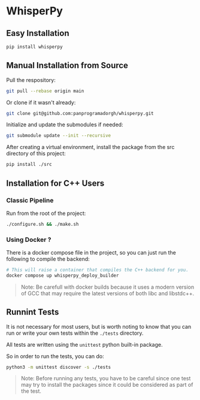 # WhisperPy

## Easy Installation

```sh
pip install whisperpy
```

## Manual Installation from Source

Pull the respository:

```sh
git pull --rebase origin main
```

Or clone if it wasn't already:

```sh
git clone git@github.com:panprogramadorgh/whisperpy.git
```

Initialize and update the submodules if needed:

```bash
git submodule update --init --recursive
```

After creating a virtual environment, install the package from the src directory of this project:

```sh
pip install ./src
```

## Installation for C++ Users

### Classic Pipeline

Run from the root of the project:

```sh
./configure.sh && ./make.sh
```

### Using Docker ?

There is a docker compose file in the project, so you can just run the following to compile the backend:

```sh
# This will raise a container that compiles the C++ backend for you.
docker compose up whisperpy_deploy_builder
```

> Note: Be carefull with docker builds because it uses a modern version of GCC that may require the latest versions of both libc and libstdc++.


## Runnint Tests

It is not necessary for most users, but is worth noting to know that you can run or write your own tests within the `./tests` directory.

All tests are written using the `unittest` python built-in package.

So in order to run the tests, you can do:

```sh
python3 -m unittest discover -s ./tests
```

> Note: Before running any tests, you have to be careful since one test may try to install the packages since it could be considered as part of the test.